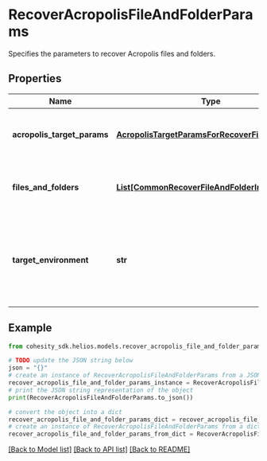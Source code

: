 # RecoverAcropolisFileAndFolderParams

Specifies the parameters to recover Acropolis files and folders.

## Properties

Name | Type | Description | Notes
------------ | ------------- | ------------- | -------------
**acropolis_target_params** | [**AcropolisTargetParamsForRecoverFileAndFolder**](AcropolisTargetParamsForRecoverFileAndFolder.md) | Specifies the params for recovering to an Acropolis target. | [optional] 
**files_and_folders** | [**List[CommonRecoverFileAndFolderInfo]**](CommonRecoverFileAndFolderInfo.md) | Specifies the info about the files and folders to be recovered. | 
**target_environment** | **str** | Specifies the environment of the recovery target. The corresponding params below must be filled out. | 

## Example

```python
from cohesity_sdk.helios.models.recover_acropolis_file_and_folder_params import RecoverAcropolisFileAndFolderParams

# TODO update the JSON string below
json = "{}"
# create an instance of RecoverAcropolisFileAndFolderParams from a JSON string
recover_acropolis_file_and_folder_params_instance = RecoverAcropolisFileAndFolderParams.from_json(json)
# print the JSON string representation of the object
print(RecoverAcropolisFileAndFolderParams.to_json())

# convert the object into a dict
recover_acropolis_file_and_folder_params_dict = recover_acropolis_file_and_folder_params_instance.to_dict()
# create an instance of RecoverAcropolisFileAndFolderParams from a dict
recover_acropolis_file_and_folder_params_from_dict = RecoverAcropolisFileAndFolderParams.from_dict(recover_acropolis_file_and_folder_params_dict)
```
[[Back to Model list]](../README.md#documentation-for-models) [[Back to API list]](../README.md#documentation-for-api-endpoints) [[Back to README]](../README.md)


